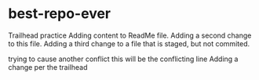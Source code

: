 # best-repo-ever
Trailhead practice
Adding content to ReadMe file.
Adding a second change to this file. 
Adding a third change to a file that is staged, but not commited.

trying to cause another conflict
this will be the conflicting line
Adding a change per the trailhead
